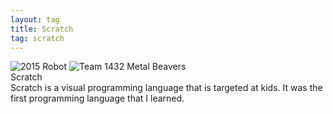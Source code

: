 ```yaml
---
layout: tag
title: Scratch
tag: scratch
---
```

<div class="profile-card">
  <div class="card-images">
    <img class="background-image" src="/assets/tags/{{ page.tag }}/Scratch-logo-outline.png" alt="2015 Robot" />
    <img class="profile-icon" src="/assets/tags/{{ page.tag }}/Scratchcat.svg" alt="Team 1432 Metal Beavers" />
  </div>
  <div class="card-title">Scratch</div>
  <div class="card-content">
    Scratch is a visual programming language that is targeted at kids. It was the first programming language that I learned.
  </div>
</div>
